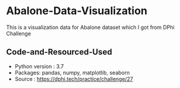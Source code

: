 # Abalone-Data-Visualization
This is a visualization data for Abalone dataset which I got from DPhi Challenge

## Code-and-Resourced-Used
- Python version : 3.7
- Packages: pandas, numpy, matplotlib, seaborn
- Source : https://dphi.tech/practice/challenge/27
